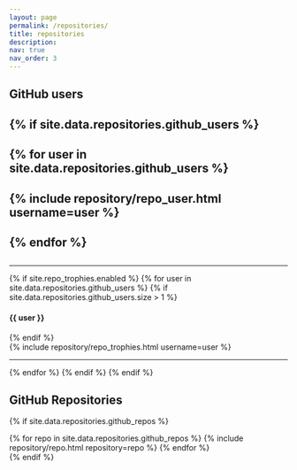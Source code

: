 ```yaml
---
layout: page
permalink: /repositories/
title: repositories
description: 
nav: true
nav_order: 3
---
```


## GitHub users

## {% if site.data.repositories.github_users %}
## <div class="repositories d-flex flex-wrap flex-md-row flex-column justify-content-between align-items-center">
##  {% for user in site.data.repositories.github_users %}
##    {% include repository/repo_user.html username=user %}
##  {% endfor %}
## </div>

---

{% if site.repo_trophies.enabled %}
{% for user in site.data.repositories.github_users %}
  {% if site.data.repositories.github_users.size > 1 %}
  <h4>{{ user }}</h4>
  {% endif %}
  <div class="repositories d-flex flex-wrap flex-md-row flex-column justify-content-between align-items-center">
  {% include repository/repo_trophies.html username=user %}
  </div>

  ---

{% endfor %}
{% endif %}
{% endif %}

## GitHub Repositories

{% if site.data.repositories.github_repos %}
<div class="repositories d-flex flex-wrap flex-md-row flex-column justify-content-between align-items-center">
  {% for repo in site.data.repositories.github_repos %}
    {% include repository/repo.html repository=repo %}
  {% endfor %}
</div>
{% endif %}
